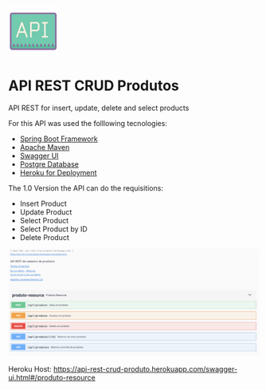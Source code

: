 ![GitHub Logo](api.png) 
# API REST CRUD Produtos
API REST for insert, update, delete and select products

For this API was used the folllowing tecnologies:

* [Spring Boot Framework](https://spring.io)
* [Apache Maven](https://maven.apache.org)
* [Swagger UI](https://swagger.io/tools/swagger-ui/)
* [Postgre Database](https://www.postgresql.org/docs/)
* [Heroku for Deployment](https://www.heroku.com)

The 1.0 Version the API can do the requisitions:

* Insert Product
* Update Product
* Select Product
* Select Product by ID
* Delete Product

![GitHub](Screenshot.png)


Heroku Host: https://api-rest-crud-produto.herokuapp.com/swagger-ui.html#/produto-resource








